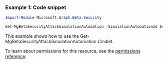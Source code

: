 ### Example 1: Code snippet

```powershellImport-Module Microsoft.Graph.Beta.Security

Get-MgBetaSecurityAttackSimulationAutomation -SimulationAutomationId $simulationAutomationId
```
This example shows how to use the Get-MgBetaSecurityAttackSimulationAutomation Cmdlet.
To learn about permissions for this resource, see the [permissions reference](/graph/permissions-reference).

